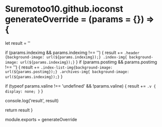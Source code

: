 # Suremotoo10.github.ioconst generateOverride = (params = {}) => {
  let result = ''

  
  if (params.indeximg && params.indeximg !== '') {
    result += `
    .header {background-image: url(${params.indeximg});}
    .index-img{ background-image: url(${params.indeximg});}
    `
  }
  if (params.postimg && params.postimg !== '') {
    result += `
    .index-list-img{background-image: url(${params.postimg});}
    .archives-img{ background-image: url(${params.indeximg});}
    `
  }

  if (typeof params.valine !== 'undefined' && !params.valine) {
    result += `
      .v {
        display: none;
      }
    `
  }

  console.log('result', result)

  return result
}

module.exports = generateOverride

